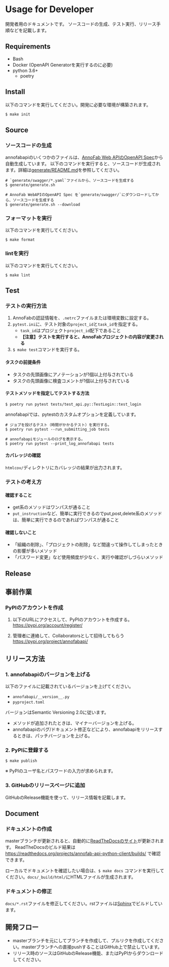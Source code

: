 # Usage for Developer
開発者用のドキュメントです。
ソースコードの生成、テスト実行、リリース手順などを記載します。

## Requirements
* Bash
* Docker (OpenAPI Generatorを実行するのに必要)
* python 3.6+
    * poetry

## Install
以下のコマンドを実行してください。開発に必要な環境が構築されます。

```bash
$ make init
```

## Source

### ソースコードの生成
annofabapiのいくつかのファイルは、[AnnoFab Web APIのOpenAPI Spec](https://annofab.com/docs/api/swagger.yaml)から自動生成しています。
以下のコマンドを実行すると、ソースコードが生成されます。詳細は[generate/README.md](generate/README.md)を参照してください。

```
# `generate/swagger/*.yaml`ファイルから、ソースコードを生成する
$ generate/generate.sh

# AnnoFab WebAPIのOpenAPI Spec を`generate/swagger/`にダウンロードしてから、ソースコードを生成する
$ generate/generate.sh --download

```

### フォーマットを実行
以下のコマンドを実行してください。

```
$ make format
```

### lintを実行
以下のコマンドを実行してください。

```
$ make lint
```

## Test

### テストの実行方法
1. AnnoFabの認証情報を、`.netrc`ファイルまたは環境変数に設定する。
2. `pytest.ini`に、テスト対象の`project_id`と`task_id`を指定する。
    * `task_id`はプロジェクト`project_id`配下であること
    * **【注意】テストを実行すると、AnnoFabプロジェクトの内容が変更される**
3. `$ make test`コマンドを実行する。

#### タスクの前提条件
* タスクの先頭画像にアノテーションが1個以上付与されている
* タスクの先頭画像に検査コメントが1個以上付与されている


#### テストメソッドを指定してテストする方法

```
$ poetry run pytest tests/test_api.py::TestLogin::test_login
```

annofabapiでは、pytestのカスタムオプションを定義しています。

```
# ジョブを投げるテスト（時間がかかるテスト）を実行する。
$ poetry run pytest --run_submitting_job tests 

# annofabapiモジュールのログを表示する。
$ poetry run pytest --print_log_annofabapi tests 
```

#### カバレッジの確認
`htmlcov/`ディレクトリにカバレッジの結果が出力されます。



### テストの考え方
#### 確認すること
* get系のメソッドはワンパスが通ること
* `put_instruction`など、簡単に実行できるのでput,post,delete系のメソッドは、簡単に実行できるのであればワンパスが通ること

#### 確認しないこと
* 「組織の削除」、「プロジェクトの削除」など間違って操作してしまったときの影響が多いメソッド
* 「パスワード変更」など使用頻度が少なく、実行や確認がしづらいメソッド



## Release

## 事前作業

### PyPIのアカウントを作成
1. 以下のURLにアクセスして、PyPIのアカウントを作成する。
https://pypi.org/account/register/

2. 管理者に連絡して、Collaboratorsとして招待してもらう
https://pypi.org/project/annofabapi/

## リリース方法

### 1. annofabapiのバージョンを上げる
以下のファイルに記載されているバージョンを上げてください。
* `annofabapi/__version__.py`
* `pyproject.toml`

バージョンはSemantic Versioning 2.0に従います。
* メソッドが追加されたときは、マイナーバージョンを上げる。
* annofabapiのバグ/ドキュメント修正などにより、annofabapiをリリースするときは、パッチバージョンを上げる。


### 2. PyPIに登録する

```
$ make publish
```

※ PyPIのユーザ名とパスワードの入力が求められます。



### 3. GitHubのリリースページに追加
GitHubのRelease機能を使って、リリース情報を記載します。


## Document
### ドキュメントの作成
masterブランチが更新されると、自動的に[ReadTheDocsのサイト](https://annofab-api-python-client.readthedocs.io/)が更新されます。
ReadTheDocsのビルド結果は https://readthedocs.org/projects/annofab-api-python-client/builds/ で確認できます。

ローカルでドキュメントを確認したい場合は、`$ make docs` コマンドを実行してください。`docs/_build/html/`にHTMLファイルが生成されます。


### ドキュメントの修正
`docs/*.rst`ファイルを修正してください。rstファイルは[Sphinx](https://www.sphinx-doc.org/en/master/)でビルドしています。



## 開発フロー
* masterブランチを元にしてブランチを作成して、プルリクを作成してください。masterブランチへの直接pushすることはGitHub上で禁止しています。
* リリース時のソースはGitHubのRelease機能、またはPyPIからダウンロードしてください。
